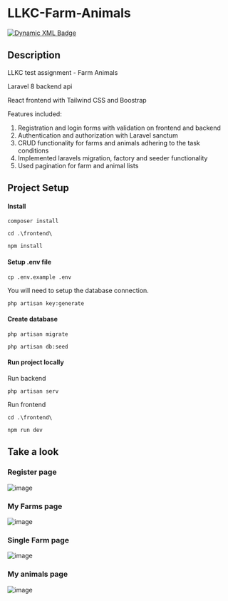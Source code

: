 # LLKC-Farm-Animals
[![Dynamic XML Badge](https://img.shields.io/badge/dynamic/xml?url=https%3A%2F%2Fraw.githubusercontent.com%2FCerbenix%2FLLKC_Farm_Animals%2Fmaster%2Fcoverage-report%2Findex.html&query=%2F%2Ftr%5B1%5D%2Ftd%5B%40class%3D'warning%20big'%5D%5B1%5D%2Fdiv%5B%40class%3D'progress'%5D%5B1%5D%2Fdiv%5B%40class%3D'progress-bar%20bg-warning'%5D%5B1%5D%2F%40aria-valuenow&suffix=%25&label=Coverage)](https://raw.githack.com/Cerbenix/LLKC_Farm_Animals/master/coverage-report/index.html)

## Description

LLKC test assignment - Farm Animals

Laravel 8 backend api

React frontend with Tailwind CSS and Boostrap

Features included:

1. Registration and login forms with validation on frontend and backend
2. Authentication and authorization with Laravel sanctum
3. CRUD functionality for farms and animals adhering to the task conditions
4. Implemented laravels migration, factory and seeder functionality
5. Used pagination for farm and animal lists

## Project Setup

#### Install
``composer install``

``cd .\frontend\``

``npm install``

#### Setup .env file

``cp .env.example .env``

You will need to setup the database connection.

``php artisan key:generate``

#### Create database

``php artisan migrate``

``php artisan db:seed``

#### Run project locally

Run backend

``php artisan serv``

Run frontend

`` cd .\frontend\ ``

``npm run dev``

## Take a look
### Register page
![image](https://github.com/Cerbenix/LLKC_Farm_Animals/assets/124684938/c6a72cc3-a278-4dcc-8656-06971d3d9e47)

### My Farms page
![image](https://github.com/Cerbenix/LLKC_Farm_Animals/assets/124684938/1476683d-115f-4ebc-87b2-2e0c2d3a3716)

### Single Farm page
![image](https://github.com/Cerbenix/LLKC_Farm_Animals/assets/124684938/acf0447c-612d-4a67-824c-f12f7f2901f8)

### My animals page
![image](https://github.com/Cerbenix/LLKC_Farm_Animals/assets/124684938/a6b4ed89-b505-46c1-b694-177ba29b2a04)




